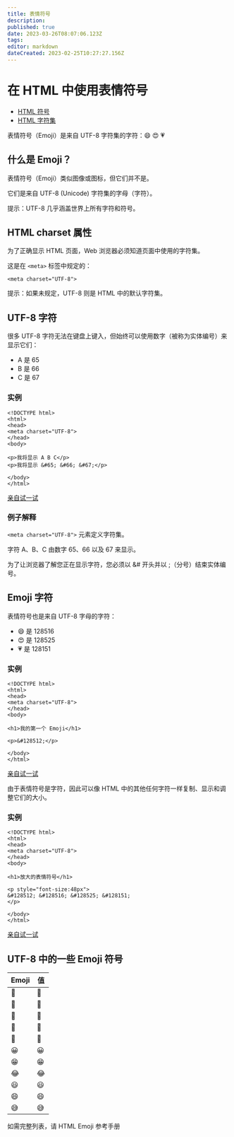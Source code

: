 ```yaml
---
title: 表情符号
description: 
published: true
date: 2023-03-26T08:07:06.123Z
tags: 
editor: markdown
dateCreated: 2023-02-25T10:27:27.156Z
---
```


# 在 HTML 中使用表情符号

* [HTML 符号](https://www.w3school.com.cn/html/html_symbols.asp)
* [HTML 字符集](https://www.w3school.com.cn/html/html_charset.asp)

表情符号（Emoji）是来自 UTF-8 字符集的字符：😄 😍 💗

## 什么是 Emoji？

表情符号（Emoji）类似图像或图标，但它们并不是。

它们是来自 UTF-8 (Unicode) 字符集的字母（字符）。

提示：UTF-8 几乎涵盖世界上所有字符和符号。

## HTML charset 属性

为了正确显示 HTML 页面，Web 浏览器必须知道页面中使用的字符集。

这是在 `<meta>` 标签中规定的：

```
<meta charset="UTF-8">
```

提示：如果未规定，UTF-8 则是 HTML 中的默认字符集。

## UTF-8 字符

很多 UTF-8 字符无法在键盘上键入，但始终可以使用数字（被称为实体编号）来显示它们：

* A 是 65
* B 是 66
* C 是 67

### 实例

```
<!DOCTYPE html>
<html>
<head>
<meta charset="UTF-8">
</head>
<body>

<p>我将显示 A B C</p>
<p>我将显示 &#65; &#66; &#67;</p>

</body>
</html>
```

[亲自试一试](https://www.w3school.com.cn/tiy/t.asp?f=html_emoji_utf8)

### 例子解释

`<meta charset="UTF-8">` 元素定义字符集。

字符 A、B、C 由数字 65、66 以及 67 来显示。

为了让浏览器了解您正在显示字符，您必须以 &# 开头并以 ;（分号）结束实体编号。

## Emoji 字符

表情符号也是来自 UTF-8 字母的字符：

* 😄 是 128516
* 😍 是 128525
* 💗 是 128151

### 实例

```
<!DOCTYPE html>
<html>
<head>
<meta charset="UTF-8">
</head>
<body>

<h1>我的第一个 Emoji</h1>

<p>&#128512;</p>

</body>
</html>
```

[亲自试一试](https://www.w3school.com.cn/tiy/t.asp?f=html_emoji)

由于表情符号是字符，因此可以像 HTML 中的其他任何字符一样复制、显示和调整它们的大小。

### 实例

```
<!DOCTYPE html>
<html>
<head>
<meta charset="UTF-8">
</head>
<body>

<h1>放大的表情符号</h1>

<p style="font-size:48px">
&#128512; &#128516; &#128525; &#128151;
</p>

</body>
</html>
```

[亲自试一试](https://www.w3school.com.cn/tiy/t.asp?f=html_emoji_size)

## UTF-8 中的一些 Emoji 符号

| Emoji | 值 |
| ------- | ---- |
| 🗻    | 🗻 |
| 🗼    | 🗼 |
| 🗽    | 🗽 |
| 🗾    | 🗾 |
| 🗿    | 🗿 |
| 😀    | 😀 |
| 😁    | 😁 |
| 😂    | 😂 |
| 😃    | 😃 |
| 😄    | 😄 |
| 😅    | 😅 |

如需完整列表，请 HTML Emoji 参考手册